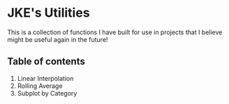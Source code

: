# JKE's Utilities
This is a collection of functions I have built for use in projects that I believe might be useful again in the future!

## Table of contents
1. Linear Interpolation
2. Rolling Average
3. Subplot by Category
